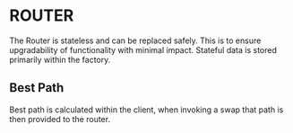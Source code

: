 # ROUTER

The Router is stateless and can be replaced safely. This is to ensure upgradability of functionality with minimal impact.
Stateful data is stored primarily within the factory.


## Best Path
Best path is calculated within the client, when invoking a swap that path is then provided to the router.

